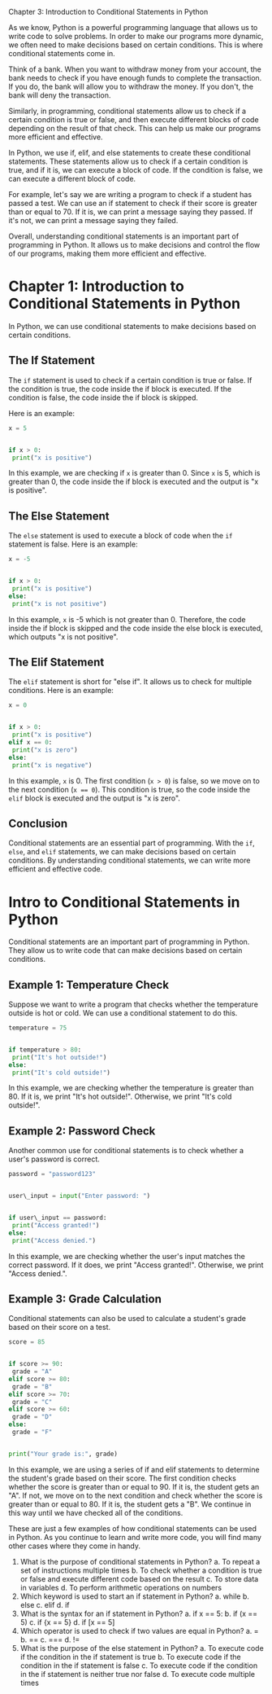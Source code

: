 Chapter 3: Introduction to Conditional Statements in Python


As we know, Python is a powerful programming language that allows us to write code to solve problems. In order to make our programs more dynamic, we often need to make decisions based on certain conditions. This is where conditional statements come in.


Think of a bank. When you want to withdraw money from your account, the bank needs to check if you have enough funds to complete the transaction. If you do, the bank will allow you to withdraw the money. If you don't, the bank will deny the transaction.


Similarly, in programming, conditional statements allow us to check if a certain condition is true or false, and then execute different blocks of code depending on the result of that check. This can help us make our programs more efficient and effective.


In Python, we use if, elif, and else statements to create these conditional statements. These statements allow us to check if a certain condition is true, and if it is, we can execute a block of code. If the condition is false, we can execute a different block of code.


For example, let's say we are writing a program to check if a student has passed a test. We can use an if statement to check if their score is greater than or equal to 70. If it is, we can print a message saying they passed. If it's not, we can print a message saying they failed.


Overall, understanding conditional statements is an important part of programming in Python. It allows us to make decisions and control the flow of our programs, making them more efficient and effective.


Chapter 1: Introduction to Conditional Statements in Python
===========================================================


In Python, we can use conditional statements to make decisions based on certain conditions. 


The If Statement
----------------


The `if` statement is used to check if a certain condition is true or false. If the condition is true, the code inside the if block is executed. If the condition is false, the code inside the if block is skipped.


Here is an example:


```python
x = 5


if x > 0:
 print("x is positive")
```


In this example, we are checking if `x` is greater than 0. Since `x` is 5, which is greater than 0, the code inside the if block is executed and the output is "x is positive".


The Else Statement
------------------


The `else` statement is used to execute a block of code when the `if` statement is false. Here is an example:


```python
x = -5


if x > 0:
 print("x is positive")
else:
 print("x is not positive")
```


In this example, `x` is -5 which is not greater than 0. Therefore, the code inside the if block is skipped and the code inside the else block is executed, which outputs "x is not positive".


The Elif Statement
------------------


The `elif` statement is short for "else if". It allows us to check for multiple conditions. Here is an example:


```python
x = 0


if x > 0:
 print("x is positive")
elif x == 0:
 print("x is zero")
else:
 print("x is negative")
```


In this example, `x` is 0. The first condition (`x > 0`) is false, so we move on to the next condition (`x == 0`). This condition is true, so the code inside the `elif` block is executed and the output is "x is zero".


Conclusion
----------


Conditional statements are an essential part of programming. With the `if`, `else`, and `elif` statements, we can make decisions based on certain conditions. By understanding conditional statements, we can write more efficient and effective code.


Intro to Conditional Statements in Python
=========================================


Conditional statements are an important part of programming in Python. They allow us to write code that can make decisions based on certain conditions. 


Example 1: Temperature Check
----------------------------


Suppose we want to write a program that checks whether the temperature outside is hot or cold. We can use a conditional statement to do this. 


```python
temperature = 75


if temperature > 80:
 print("It's hot outside!")
else:
 print("It's cold outside!")
```


In this example, we are checking whether the temperature is greater than 80. If it is, we print "It's hot outside!". Otherwise, we print "It's cold outside!".


Example 2: Password Check
-------------------------


Another common use for conditional statements is to check whether a user's password is correct. 


```python
password = "password123"


user\_input = input("Enter password: ")


if user\_input == password:
 print("Access granted!")
else:
 print("Access denied.")
```


In this example, we are checking whether the user's input matches the correct password. If it does, we print "Access granted!". Otherwise, we print "Access denied.".


Example 3: Grade Calculation
----------------------------


Conditional statements can also be used to calculate a student's grade based on their score on a test. 


```python
score = 85


if score >= 90:
 grade = "A"
elif score >= 80:
 grade = "B"
elif score >= 70:
 grade = "C"
elif score >= 60:
 grade = "D"
else:
 grade = "F"


print("Your grade is:", grade)
```


In this example, we are using a series of if and elif statements to determine the student's grade based on their score. The first condition checks whether the score is greater than or equal to 90. If it is, the student gets an "A". If not, we move on to the next condition and check whether the score is greater than or equal to 80. If it is, the student gets a "B". We continue in this way until we have checked all of the conditions.


These are just a few examples of how conditional statements can be used in Python. As you continue to learn and write more code, you will find many other cases where they come in handy.


1. What is the purpose of conditional statements in Python?
a. To repeat a set of instructions multiple times
b. To check whether a condition is true or false and execute different code based on the result
c. To store data in variables
d. To perform arithmetic operations on numbers
2. Which keyword is used to start an if statement in Python?
a. while
b. else
c. elif
d. if
3. What is the syntax for an if statement in Python?
a. if x == 5:
b. if (x == 5)
c. if {x == 5}
d. if [x == 5]
4. Which operator is used to check if two values are equal in Python?
a. =
b. ==
c. ===
d. !=
5. What is the purpose of the else statement in Python?
a. To execute code if the condition in the if statement is true
b. To execute code if the condition in the if statement is false
c. To execute code if the condition in the if statement is neither true nor false
d. To execute code multiple times


